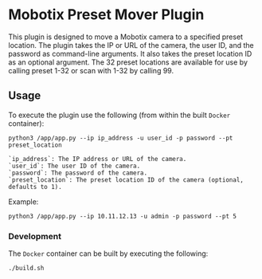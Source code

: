 # Mobotix Preset Mover Plugin

This plugin is designed to move a Mobotix camera to a specified preset location. The plugin takes the IP or URL of the camera, the user ID, and the password as command-line arguments. It also takes the preset location ID as an optional argument.
The 32 preset locations are available for use by calling preset 1-32 or scan with 1-32 by calling 99.


## Usage

To execute the plugin use the following (from within the built `Docker` container):

```
python3 /app/app.py --ip ip_address -u user_id -p password --pt preset_location
```
    `ip_address`: The IP address or URL of the camera.
    `user_id`: The user ID of the camera.
    `password`: The password of the camera.
    `preset_location`: The preset location ID of the camera (optional, defaults to 1).


Example:

```
python3 /app/app.py --ip 10.11.12.13 -u admin -p password --pt 5
```

### Development

The `Docker` container can be built by executing the following:

```
./build.sh
```
